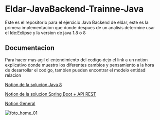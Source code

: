 # Eldar-JavaBackend-Trainne-Java
Este es el repositorio para el ejercicio Java Backend de eldar, este es la primera implementacion que donde despues de un analisis 
determine usar el Ide:Eclipse y la version de java 1.8 o 8

## Documentacion
Para hacer mas agil el entendimiento del codigo dejo el link a un notion explicativo 
donde muestro los diferentes cambios y pensamiento a la hora de desarrollar el codigo, tambien
pueden encontrar el modelo entidad relacion

<a href="https://roan-chokeberry-6fa.notion.site/Eldar-Java-Backend-Training-579d0a64b66f4b15996b3d41680bdc95" target="_blank">Notion de la solucion Java 8</a> 

<a href="https://roan-chokeberry-6fa.notion.site/Solucion-Ejercicio-2-Spring-boot-API-REST-355f2f2812bd4af4ab443a6de8756202" target="_blank">Notion de la solucion Spring Boot + API REST</a> 

<a href="https://roan-chokeberry-6fa.notion.site/Eldar-Java-Backend-Training-7a1e6ab659334a3e8b11bb5b74be7c54" target="_blank">Notion General</a> 

![foto_home_01](https://user-images.githubusercontent.com/91098592/186323814-d47cef94-0068-4716-8e42-839bf993a37f.jpg)
